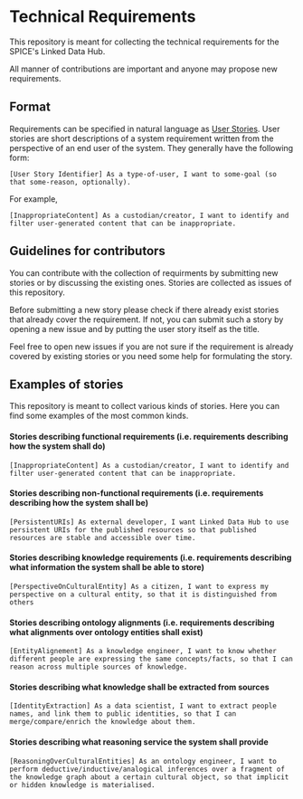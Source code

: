 # Technical Requirements


This repository is meant for collecting the technical requirements for the SPICE's Linked Data Hub.

All manner of contributions are important and anyone may propose new requirements.

## Format

Requirements can be specified in natural language as [User Stories](https://en.wikipedia.org/wiki/User_story).
User stories are short descriptions of a system requirement written from the perspective of an end user of the system.
They generally have the following form:

```
[User Story Identifier] As a type-of-user, I want to some-goal (so that some-reason, optionally). 
```

For example, 

```
[InappropriateContent] As a custodian/creator, I want to identify and filter user-generated content that can be inappropriate.
```

## Guidelines for contributors

You can contribute with the collection of requirments by submitting new stories or by discussing the existing ones.
Stories are collected as issues of this repository.

Before submitting a new story please check if there already exist stories that already cover the requirement.
If not, you can submit such a story by opening a new issue and by putting the user story itself as the title.

Feel free to open new issues if you are not sure if the requirement is already covered by existing stories or you need some help for formulating the story.


## Examples of stories

This repository is meant to collect various kinds of stories. 
Here you can find some examples of the most common kinds.

#### Stories describing functional requirements (i.e. requirements describing how the system shall do)

```
[InappropriateContent] As a custodian/creator, I want to identify and filter user-generated content that can be inappropriate.
```

#### Stories describing non-functional requirements (i.e. requirements describing how the system shall be)

```
[PersistentURIs] As external developer, I want Linked Data Hub to use persistent URIs for the published resources so that published resources are stable and accessible over time.
```

#### Stories describing knowledge requirements (i.e. requirements describing what information the system shall be able to store)

```
[PerspectiveOnCulturalEntity] As a citizen, I want to express my perspective on a cultural entity, so that it is distinguished from others
```

#### Stories describing ontology alignments (i.e. requirements describing what alignments over ontology entities shall exist)

```
[EntityAlignement] As a knowledge engineer, I want to know whether different people are expressing the same concepts/facts, so that I can reason across multiple sources of knowledge.
```

#### Stories describing what knowledge shall be extracted from sources 

```
[IdentityExtraction] As a data scientist, I want to extract people names, and link them to public identities, so that I can merge/compare/enrich the knowledge about them.
````

#### Stories describing what reasoning service the system shall provide

```
[ReasoningOverCulturalEntities] As an ontology engineer, I want to perform deductive/inductive/analogical inferences over a fragment of the knowledge graph about a certain cultural object, so that implicit or hidden knowledge is materialised.
```
